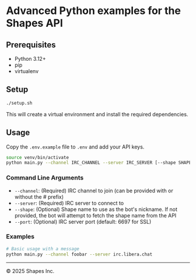 # Advanced Python examples for the Shapes API

## Prerequisites

- Python 3.12+
- pip
- virtualenv

## Setup

```bash
./setup.sh
```

This will create a virtual environment and install the required dependencies.

## Usage

Copy the `.env.example` file to `.env` and add your API keys.

```bash
source venv/bin/activate
python main.py --channel IRC_CHANNEL --server IRC_SERVER [--shape SHAPE_NAME]
```

### Command Line Arguments

- `--channel`: (Required) IRC channel to join (can be provided with or without the # prefix)
- `--server`: (Required) IRC server to connect to
- `--shape`: (Optional) Shape name to use as the bot's nickname. If not provided, the bot will attempt to fetch the shape name from the API
- `--port`: (Optional) IRC server port (default: 6697 for SSL)

### Examples

```bash
# Basic usage with a message
python main.py --channel foobar --server irc.libera.chat
```

------------------
© 2025 Shapes Inc.
